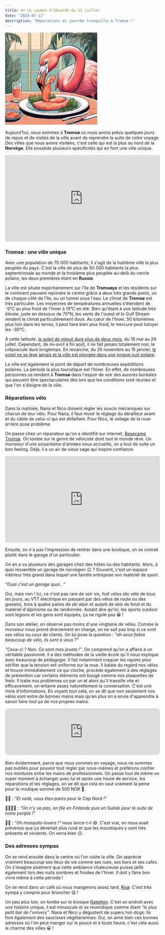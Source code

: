 ```yaml
---
title: 🐟 Le saumon d'Eduardo du 12 juillet
date: "2024-07-12"
description: "Réparations et journée tranquille à Tromsø !"
---
```


![Saumon d'Eduardo](../saumon_eduardo.png)

Aujourd'hui, nous sommes à **Tromsø** où nous avons prévu quelques jours de repos et de visites de la ville avant de reprendre la suite de notre voyage. Des villes que nous avons visitées, c'est celle qui est la plus au nord de la **Norvège**. Elle possède plusieurs spécificités qui en font une ville unique.

<div style="width: 100%; height: 0; position: relative; padding-bottom: 56%;"><iframe src="https://giphy.com/embed/aiksQd4mTxYmJEOaIA" style="top: 0; left: 0; width: 100%; height: 100%; position: absolute; border: 0;" allowfullscreen scrolling="no" allow="encrypted-media;" class="giphy-embed"></iframe></div> 

### Tromsø : une ville unique 

Avec une population de 70 000 habitants, il s'agit de la huitième ville la plus peuplée du pays. C'est la ville de plus de 50 000 habitants la plus septentrionale au monde et la troisième plus peuplée au-delà du cercle polaire, les deux premières étant en **Russie**.

La ville est située majoritairement sur l'île de **Tromsøya** et les résidents sur le continent peuvent rejoindre le centre grâce à deux très grands ponts, un de chaque côté de l'île, ou un tunnel sous l'eau. Le climat de **Tromsø** est très particulier. Les moyennes de températures annuelles s'étendent de -5°C au plus froid de l'hiver à 15°C en été. Bien qu'étant à une latitude très élevée, juste en dessous de 70°N, les vents de l'ouest et le Gulf Stream rendent le climat particulièrement doux. Au cœur de l'hiver, 50 kilomètres plus loin dans les terres, il peut faire bien plus froid, le mercure peut tutoyer les -30°C.

À cette latitude, [le soleil de minuit dure plus de deux mois](https://www.visitnorway.fr/destinations-norvege/region-nord/tromso/), du 18 mai au 26 juillet. Cependant, de mi-avril à fin août, il ne fait jamais totalement noir, le crépuscule dure longtemps. En revanche, du 26 novembre au 15 janvier, [le soleil ne se lève jamais et la ville est plongée dans une longue nuit polaire](https://www.visitnorway.fr/destinations-norvege/region-nord/tromso/hiver/).

La ville est également le point de départ de nombreuses expéditions polaires. La période la plus touristique est l'hiver. En effet, de nombreuses personnes se rendent à **Tromsø** dans l'espoir de voir des aurores boréales qui peuvent être spectaculaires dès lors que les conditions sont réunies et que l'on s'éloigne de la ville.

### Réparations vélo 
Dans la matinée, Nana et Nico doivent régler les soucis mécaniques sur chacun de leur vélo. Pour Nana, il faut revoir le réglage du dérailleur avant et du câble de celui-ci qui est défaillant. Pour Nico, le voilage de la roue arrière pose problème.

On passe chez un réparateur qu'on a identifié sur internet, [Basecamp Tromsø](https://g.co/kgs/CAhLbwZ). On tombe sur le genre de vélociste dont tout le monde rêve. Un monsieur d'une soixantaine d'années nous accueille, on a tout de suite un bon feeling. Déjà, il a un air de vieux sage qui inspire confiance. 

<div style="width: 100%; height: 0; position: relative; padding-bottom: 56%;"><iframe src="https://giphy.com/embed/53ckcaarSCzUxB9MAy" style="top: 0; left: 0; width: 100%; height: 100%; position: absolute; border: 0;" allowfullscreen scrolling="no" allow="encrypted-media;" class="giphy-embed"></iframe></div> 

Ensuite, on n'a pas l'impression de rentrer dans une boutique, on se croirait plutôt dans le garage d'un particulier.

On en a vu plusieurs des garages chez des hôtes ou des habitants. Alors, à quoi ressemble un garage de norvégien 😉 ? Souvent, c'est un espace intérieur très grand dans lequel une famille entrepose son matériel de sport. 

*"Ouai c'est un garage quoi...*"

Oui, mais non ! Ici, ce n'est pas rare de voir six, huit vélos (du vélo de tous les jours, au VTT électrique en passant par des vélos de route ou des gravels), trois à quatre paires de ski alpin et autant de skis de fond et du matériel d'alpinisme ou de randonnée. Autant dire qu'ici, les sports outdoor sont légions et les gens sont équipés, ça ne rigole pas 😁 !

Dans son atelier, on observe pas moins d'une vingtaine de vélos. Comme le monsieur nous prend directement en charge, on ne sait pas trop si ce sont ses vélos ou ceux de clients. On lui pose la question : *"ah vous faites beaucoup de vélo, ils sont à vous ?"*

*"Ceux-ci ? Non. Ce sont mes jouets !"*. On comprend qu'on a affaire à un véritable passionné. Il a des méthodes de la vieille école qu'il nous explique avec beaucoup de pédagogie. Il fait notamment craquer les rayons pour vérifier que la tension est uniforme sur la roue. Il balaie du regard nos vélos et trouve immédiatement ce qui cloche, procède également à des réglages de prévention car certains éléments ont bougé comme nos plaquettes de frein. Il traite nos problèmes un par un et alors qu'il travaille vite et efficacement, on entame assez naturellement la conversation. C'est une mine d'informations. En voyant tout cela, on se dit que non seulement nos vélos sont entre de bonnes mains mais qu'en plus on a envie d'apprendre à savoir faire tout ça de nos propres mains.

<iframe style="border-radius:12px" src="https://open.spotify.com/embed/track/1Xb8GfUSYCqAkcNrd6pW0M?utm_source=generator" width="100%" height="152" frameBorder="0" allow="autoplay; clipboard-write; encrypted-media; picture-in-picture" loading="lazy"></iframe>

Bien évidemment, parce que nous sommes en voyage, nous ne sommes pas outillés pour pouvoir tout régler par nous-mêmes et préférons confier nos montures entre les mains de professionnels. On passe tout de même un super moment à échanger avec lui et après une heure de service, les réparations et les réglages, on se dit que cela en vaut vraiment la peine pour la modique somme de 500 NOK 🤗.

👴🏼 : *"Et voilà, vous êtes parés pour le Cap Nord !"*

👨🏼👩🏼 : *"On n'y va pas, on file en Finlande puis en Suède pour la suite de notre périple !"*

👴🏼 : *"Oh mosquito-lovers !"* nous lance-t-il 😅. C'est vrai, on nous avait prévenus que ça devenait plus rural et que les moustiques y sont très présents et virulents. On verra bien 😉.

### Des adresses sympas
On se rend ensuite dans le centre où l'on visite la ville. On apprécie vraiment beaucoup ses lieux de vie comme ses rues, ses bars et ses cafés. On s'imagine aisément que cette ambiance chaleureuse puisse jaillir également lors des nuits sombres et froides de l'hiver. Il doit y faire bon vivre même à cette période !

On se rend dans un café où nous mangerons assez tard, [Risø](https://www.risoe-mk.no/). C'est très sympa y compris pour bruncher 😋 !

Un peu plus loin, on tombe sur le kiosque
[Raketten](https://www.tripadvisor.fr/Restaurant_Review-g190475-d7035146-Reviews-Raketten-Tromso_Troms_Northern_Norway.html). C'est un endroit avec une histoire unique, il est minuscule et se revendique comme étant *"le plus petit bar de l'univers"*. Nana et Nico y dégustent de supers hot-dogs. Ils font également des saucisses végétariennes. Oui, on aime bien ces bonnes adresses où l'on peut manger sur le pouce et à toute heure, c'est cela aussi le charme des villes 😀 !
